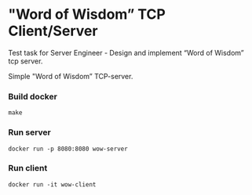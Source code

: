 # "Word of Wisdom” TCP Client/Server 

Test task for Server Engineer - Design and implement “Word of Wisdom” tcp server.  

Simple "Word of Wisdom” TCP-server.

### Build docker
```make```

### Run server
```docker run -p 8080:8080 wow-server``` 

### Run client
```docker run -it wow-client```
